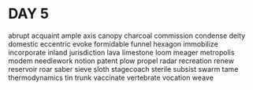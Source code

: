 # DAY 5
abrupt
acquaint
ample
axis
canopy
charcoal
commission
condense
deity
domestic
eccentric
evoke
formidable
funnel
hexagon
immobilize
incorporate
inland
jurisdiction
lava
limestone
loom
meager
metropolis
modem
needlework
notion
patent
plow
propel
radar
recreation
renew
reservoir
roar
saber
sieve
sloth
stagecoach
sterile
subsist
swarm
tame
thermodynamics
tin
trunk
vaccinate
vertebrate
vocation
weave
